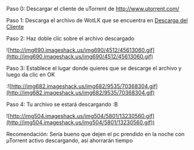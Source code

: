 Paso 0: Descargar el cliente de uTorrent de http://www.utorrent.com/

Paso 1: Descarga el archivo de WotLK que se encuentra en [Descarga del Cliente](http://code.google.com/p/tarrewow/wiki/Descarga_del_Cliente)

Paso 2: Haz doble clic sobre el archivo descargado

![http://img690.imageshack.us/img690/4512/45613060.gif](http://img690.imageshack.us/img690/4512/45613060.gif)

Paso 3: Establece el lugar donde quieres que se descarge el archivo y luego da clic en OK

:![http://img682.imageshack.us/img682/9535/70368304.gif](http://img682.imageshack.us/img682/9535/70368304.gif)

Paso 4: Tu archivo se estará descargando :B

![http://img504.imageshack.us/img504/5801/13230560.gif](http://img504.imageshack.us/img504/5801/13230560.gif))

Recomendación: Sería bueno que dejen el pc prendido en la noche con µTorrent activo descargando, así ahorrarán tiempo